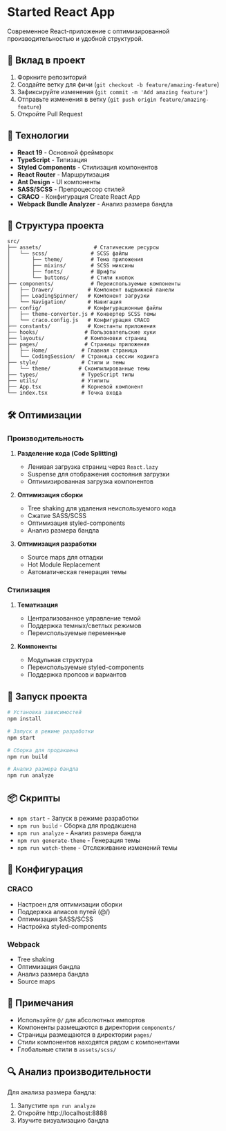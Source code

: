 # Started React App

Современное React-приложение с оптимизированной производительностью и удобной структурой.

## 🤝 Вклад в проект

1. Форкните репозиторий
2. Создайте ветку для фичи (`git checkout -b feature/amazing-feature`)
3. Зафиксируйте изменения (`git commit -m 'Add amazing feature'`)
4. Отправьте изменения в ветку (`git push origin feature/amazing-feature`)
5. Откройте Pull Request

## 🚀 Технологии

- **React 19** - Основной фреймворк
- **TypeScript** - Типизация
- **Styled Components** - Стилизация компонентов
- **React Router** - Маршрутизация
- **Ant Design** - UI компоненты
- **SASS/SCSS** - Препроцессор стилей
- **CRACO** - Конфигурация Create React App
- **Webpack Bundle Analyzer** - Анализ размера бандла

## 📁 Структура проекта

```
src/
├── assets/                 # Статические ресурсы
│   └── scss/              # SCSS файлы
│       ├── theme/         # Тема приложения
│       ├── mixins/        # SCSS миксины
│       ├── fonts/         # Шрифты
│       └── buttons/       # Стили кнопок
├── components/            # Переиспользуемые компоненты
│   ├── Drawer/           # Компонент выдвижной панели
│   ├── LoadingSpinner/   # Компонент загрузки
│   └── Navigation/       # Навигация
├── config/               # Конфигурационные файлы
│   ├── theme-converter.js # Конвертер SCSS темы
│   └── craco.config.js   # Конфигурация CRACO
├── constants/            # Константы приложения
├── hooks/               # Пользовательские хуки
├── layouts/             # Компоновки страниц
├── pages/               # Страницы приложения
│   ├── Home/           # Главная страница
│   └── CodingSession/  # Страница сессии кодинга
├── style/              # Стили и темы
│   └── theme/         # Скомпилированные темы
├── types/              # TypeScript типы
├── utils/              # Утилиты
├── App.tsx             # Корневой компонент
└── index.tsx           # Точка входа
```

## 🛠 Оптимизации

### Производительность

1. **Разделение кода (Code Splitting)**

   - Ленивая загрузка страниц через `React.lazy`
   - Suspense для отображения состояния загрузки
   - Оптимизированная загрузка компонентов

2. **Оптимизация сборки**

   - Tree shaking для удаления неиспользуемого кода
   - Сжатие SASS/SCSS
   - Оптимизация styled-components
   - Анализ размера бандла

3. **Оптимизация разработки**
   - Source maps для отладки
   - Hot Module Replacement
   - Автоматическая генерация темы

### Стилизация

1. **Тематизация**

   - Централизованное управление темой
   - Поддержка темных/светлых режимов
   - Переиспользуемые переменные

2. **Компоненты**
   - Модульная структура
   - Переиспользуемые styled-components
   - Поддержка пропсов и вариантов

## 🚀 Запуск проекта

```bash
# Установка зависимостей
npm install

# Запуск в режиме разработки
npm start

# Сборка для продакшена
npm run build

# Анализ размера бандла
npm run analyze
```

## 📦 Скрипты

- `npm start` - Запуск в режиме разработки
- `npm run build` - Сборка для продакшена
- `npm run analyze` - Анализ размера бандла
- `npm run generate-theme` - Генерация темы
- `npm run watch-theme` - Отслеживание изменений темы

## 🔧 Конфигурация

### CRACO

- Настроен для оптимизации сборки
- Поддержка алиасов путей (@/)
- Оптимизация SASS/SCSS
- Настройка styled-components

### Webpack

- Tree shaking
- Оптимизация бандла
- Анализ размера бандла
- Source maps

## 📝 Примечания

- Используйте `@/` для абсолютных импортов
- Компоненты размещаются в директории `components/`
- Страницы размещаются в директории `pages/`
- Стили компонентов находятся рядом с компонентами
- Глобальные стили в `assets/scss/`

## 🔍 Анализ производительности

Для анализа размера бандла:

1. Запустите `npm run analyze`
2. Откройте http://localhost:8888
3. Изучите визуализацию бандла
